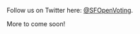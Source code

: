 Follow us on Twitter here: [@SFOpenVoting][SFOpenVoting-twitter].

More to come soon!

[SFOpenVoting-twitter]: https://twitter.com/SFOpenVoting
